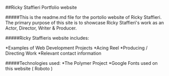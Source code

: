 ##Ricky Staffieri Portfolio website

#####This is the readme.md file for the portolio website of Ricky Staffieri. The primary purpose of this site is to showcase Ricky Staffieri's work as an Actor, Director, Writer & Producer.

#####Ricky Staffieris website includes: 

*Examples of Web Development Projects
*Acing Reel
*Producing / Directing Work
*Relevant contact information


#####Technologies used:
*The Polymer Project
*Google Fonts used on this website ( Roboto )